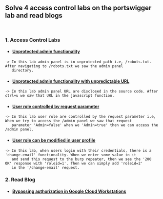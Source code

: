 <h2> Solve 4 access control labs on the portswigger lab and read blogs </h2>

</br>

### 1. Access Control Labs

#### [<ul><li>Unprotected admin functionality</li></ul>](https://portswigger.net/web-security/access-control/lab-unprotected-admin-functionality)
```
-> In this lab admin panel is in unprotected path i.e, /robots.txt. After navigating to /robots.txt we saw the admin panel 
   directory.
```

#### [<ul><li>Unprotected admin functionality with unpredictable URL</li></ul>](https://portswigger.net/web-security/access-control/lab-unprotected-admin-functionality-with-unpredictable-url)
```
-> In this lab admin panel URL are disclosed in the source code. After ctrl+u we saw that URL in the javascript function.
```

#### [<ul><li>User role controlled by request parameter</li></ul>](https://portswigger.net/web-security/access-control/lab-user-role-controlled-by-request-parameter)
```
-> In this lab user role are controlled by the request parameter i.e, When we try to access the /admin panel we saw that request
   parameter 'Admin=false' when we 'Admin=true' then we can access the /admin panel.
```

#### [<ul><li>User role can be modified in user profile</li></ul>](https://portswigger.net/web-security/access-control/lab-user-role-can-be-modified-in-user-profile)
```
-> In this lab, when users login with their credentials, there is a 'change-email' functionality. When we enter some value in it 
   and send this request to the burp repeater, then we see the '200 OK' response with 'roleid=1'. Then we can simply add 'roleid=2'
   in the '/change-email' request.     
```

### 2. Read Blog

#### [<ul><li>Bypassing authorization in Google Cloud Workstations</li></ul>](https://blog.stazot.com/auth-bypass-in-google-cloud-workstations/)

